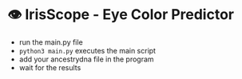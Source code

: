 # 👁️ IrisScope - Eye Color Predictor
- run the main.py file
- `python3 main.py` executes the main script
- add your ancestrydna file in the program
- wait for the results
